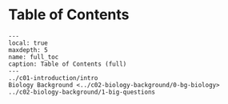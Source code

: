 # Table of Contents 

[//]: # (TODO: Unless a solution has been found, just do the TOC at the end.)

```{contents}  
---
local: true
maxdepth: 5
name: full_toc
caption: Table of Contents (full)
---
../c01-introduction/intro
Biology Background <../c02-biology-background/0-bg-biology>
../c02-biology-background/1-big-questions

```

